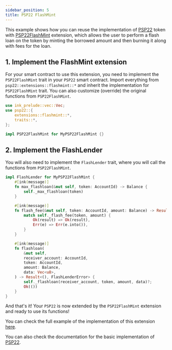```yaml
---
sidebar_position: 5
title: PSP22 FlashMint
---
```


This example shows how you can reuse the implementation of [PSP22](https://github.com/Supercolony-net/openbrush-contracts/tree/main/contracts/token/psp22) token with [PSP22FlashMint](https://github.com/Supercolony-net/openbrush-contracts/tree/main/contracts/token/psp22/src/extensions/flashmint.rs) extension, which allows the user to perform a flash loan on the token by minting the borrowed amount and then burning it along with fees for the loan.

## 1. Implement the FlashMint extension

For your smart contract to use this extension, you need to implement the `PSP22FlashMint` trait in your `PSP22` smart contract. Import everything from `psp22::extensions::flashmint::*` and inherit the implementation for `PSP22FlashMint` trait. You can also customize (override) the original functions from `PSP22FlashMint`.

```rust
use ink_prelude::vec::Vec;
use psp22::{
    extensions::flashmint::*,
    traits::*,
};

impl PSP22FlashMint for MyPSP22FlashMint {}
```

## 2. Implement the FlashLender

You will also need to implement the `FlashLender` trait, where you will call the functions from `PSP22FlashMint`.

```rust
impl FlashLender for MyPSP22FlashMint {
    #[ink(message)]
    fn max_flashloan(&mut self, token: AccountId) -> Balance {
        self._max_flashloan(token)
    }

    #[ink(message)]
    fn flash_fee(&mut self, token: AccountId, amount: Balance) -> Result<Balance, FlashLenderError> {
        match self._flash_fee(token, amount) {
            Ok(result) => Ok(result),
            Err(e) => Err(e.into()),
        }
    }

    #[ink(message)]
    fn flashloan(
        &mut self,
        receiver_account: AccountId,
        token: AccountId,
        amount: Balance,
        data: Vec<u8>,
    ) -> Result<(), FlashLenderError> {
        self._flashloan(receiver_account, token, amount, data)?;
        Ok(())
    }
}
```

And that's it! Your `PSP22` is now extended by the `PSP22FlashMint` extension and ready to use its functions!

You can check the full example of the implementation of this extension [here](https://github.com/Supercolony-net/openbrush-contracts/tree/main/examples/psp22_extensions/flashmint).

You can also check the documentation for the basic implementation of [PSP22](../psp22.md).